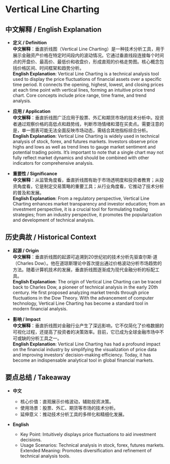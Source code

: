# Vertical Line Charting

## 中文解释 / English Explanation

* **定义 / Definition**  
  **中文解释**：垂直折线图（Vertical Line Charting）是一种技术分析工具，用于展示金融资产价格在特定时间段内的波动情况。它通过垂直线段连接每个时间点的开盘价、最高价、最低价和收盘价，形成直观的价格走势图。核心概念包括价格区间、时间框架和趋势分析。  
  **English Explanation**: Vertical Line Charting is a technical analysis tool used to display the price fluctuations of financial assets over a specific time period. It connects the opening, highest, lowest, and closing prices at each time point with vertical lines, forming an intuitive price trend chart. Core concepts include price range, time frame, and trend analysis.

* **应用 / Application**  
  **中文解释**：垂直折线图广泛应用于股票、外汇和期货市场的技术分析中。投资者通过观察价格的高低点和趋势线，判断市场情绪和潜在买卖点。需要注意的是，单一图表可能无法全面反映市场动态，需结合其他指标综合分析。  
  **English Explanation**: Vertical Line Charting is widely used in technical analysis of stock, forex, and futures markets. Investors observe price highs and lows as well as trend lines to gauge market sentiment and potential trading points. It’s important to note that a single chart may not fully reflect market dynamics and should be combined with other indicators for comprehensive analysis.

* **重要性 / Significance**  
  **中文解释**：从监管角度看，垂直折线图有助于市场透明度和投资者教育；从投资角度看，它是制定交易策略的重要工具；从行业角度看，它推动了技术分析的普及和发展。  
  **English Explanation**: From a regulatory perspective, Vertical Line Charting enhances market transparency and investor education; from an investment perspective, it is a crucial tool for formulating trading strategies; from an industry perspective, it promotes the popularization and development of technical analysis.

## 历史典故 / Historical Context

* **起源 / Origin**  
  **中文解释**：垂直折线图的起源可追溯到20世纪初的技术分析先驱查尔斯·道（Charles Dow）。他在道琼斯理论中首次提出通过价格波动分析市场趋势的方法。随着计算机技术的发展，垂直折线图逐渐成为现代金融分析的标配工具。  
  **English Explanation**: The origin of Vertical Line Charting can be traced back to Charles Dow, a pioneer of technical analysis in the early 20th century. He first proposed analyzing market trends through price fluctuations in the Dow Theory. With the advancement of computer technology, Vertical Line Charting has become a standard tool in modern financial analysis.

* **影响 / Impact**  
  **中文解释**：垂直折线图对金融行业产生了深远影响，它不仅简化了价格数据的可视化过程，还提高了投资者的决策效率。目前，它已成为全球金融市场中不可或缺的分析工具之一。  
  **English Explanation**: Vertical Line Charting has had a profound impact on the financial industry by simplifying the visualization of price data and improving investors’ decision-making efficiency. Today, it has become an indispensable analytical tool in global financial markets.

## 要点总结 / Takeaway

* **中文**  
  - 核心价值：直观展示价格波动，辅助投资决策。  
  - 使用场景：股票、外汇、期货等市场的技术分析。  
  - 延伸意义：推动技术分析工具的多样化和精细化发展。

* **English**  
  - Key Point: Intuitively displays price fluctuations to aid investment decisions.  
  - Usage Scenarios: Technical analysis in stock, forex, futures markets.  
Extended Meaning: Promotes diversification and refinement of technical analysis tools.